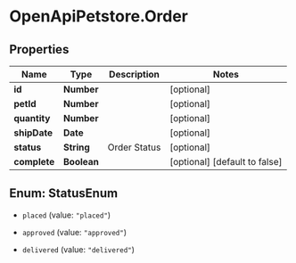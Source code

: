 # OpenApiPetstore.Order

## Properties
Name | Type | Description | Notes
------------ | ------------- | ------------- | -------------
**id** | **Number** |  | [optional] 
**petId** | **Number** |  | [optional] 
**quantity** | **Number** |  | [optional] 
**shipDate** | **Date** |  | [optional] 
**status** | **String** | Order Status | [optional] 
**complete** | **Boolean** |  | [optional] [default to false]


<a name="StatusEnum"></a>
## Enum: StatusEnum


* `placed` (value: `"placed"`)

* `approved` (value: `"approved"`)

* `delivered` (value: `"delivered"`)




